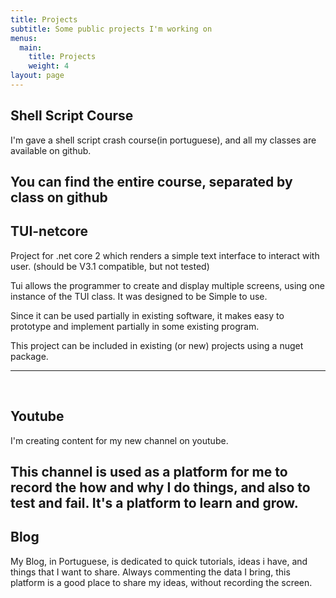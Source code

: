 ```yaml
---
title: Projects
subtitle: Some public projects I'm working on
menus:
  main:
    title: Projects
    weight: 4
layout: page
---
```

## Shell Script Course

I'm gave a shell script crash course(in portuguese), and all my classes are available on github.

You can find the entire course, separated by class on github﻿
﻿
---

## TUI-netcore

Project for .net core 2 which renders a simple text interface to interact with user. (should be V3.1 compatible, but not tested)

Tui allows the programmer to create and display multiple screens, using one instance of the TUI class. It was designed to be Simple to use.

Since it can be used partially in existing software, it makes easy to prototype and implement partially in some existing program.

This project can be included in existing (or new) projects using a nuget package.

---
﻿
## Youtube

I'm creating content for my new channel on youtube.

This channel is used as a platform for me to record the how and why I do things, and also to test and fail. It's a platform to learn and grow.
﻿
---

## Blog

My Blog, in Portuguese, is dedicated to quick tutorials, ideas i have, and things that I want to share. Always commenting the data I bring, this platform is a good place to share my ideas, without recording the screen.

